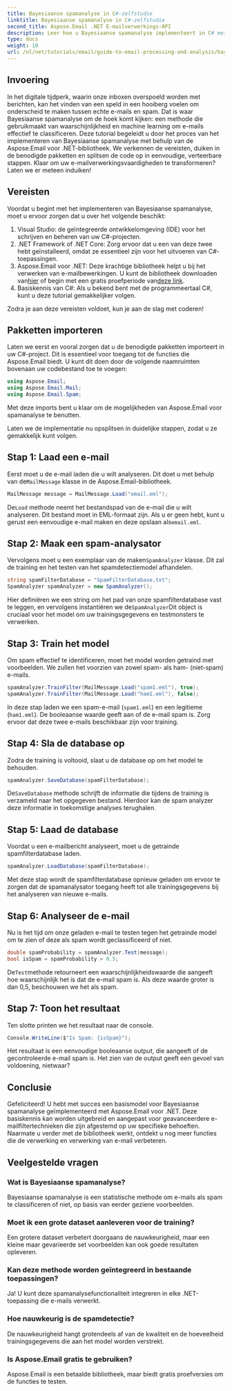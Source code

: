 ```yaml
---
title: Bayesiaanse spamanalyse in C#-zelfstudie
linktitle: Bayesiaanse spamanalyse in C#-zelfstudie
second_title: Aspose.Email .NET E-mailverwerkings-API
description: Leer hoe u Bayesiaanse spamanalyse implementeert in C# met Aspose.Email. Stapsgewijze tutorial met code-inzichten voor effectieve e-mailfiltering.
type: docs
weight: 10
url: /nl/net/tutorials/email/guide-to-email-processing-and-analysis/bayesian-spam-analysis-in-csharp/
---
```

## Invoering

In het digitale tijdperk, waarin onze inboxen overspoeld worden met berichten, kan het vinden van een speld in een hooiberg voelen om onderscheid te maken tussen echte e-mails en spam. Dat is waar Bayesiaanse spamanalyse om de hoek komt kijken: een methode die gebruikmaakt van waarschijnlijkheid en machine learning om e-mails effectief te classificeren. Deze tutorial begeleidt u door het proces van het implementeren van Bayesiaanse spamanalyse met behulp van de Aspose.Email voor .NET-bibliotheek. We verkennen de vereisten, duiken in de benodigde pakketten en splitsen de code op in eenvoudige, verteerbare stappen. Klaar om uw e-mailverwerkingsvaardigheden te transformeren? Laten we er meteen induiken!

## Vereisten

Voordat u begint met het implementeren van Bayesiaanse spamanalyse, moet u ervoor zorgen dat u over het volgende beschikt:

1. Visual Studio: de geïntegreerde ontwikkelomgeving (IDE) voor het schrijven en beheren van uw C#-projecten.
2. .NET Framework of .NET Core: Zorg ervoor dat u een van deze twee hebt geïnstalleerd, omdat ze essentieel zijn voor het uitvoeren van C#-toepassingen.
3.  Aspose.Email voor .NET: Deze krachtige bibliotheek helpt u bij het verwerken van e-mailbewerkingen. U kunt de bibliotheek downloaden van[hier](https://releases.aspose.com/email/net/) of begin met een gratis proefperiode van[deze link](https://releases.aspose.com/).
4. Basiskennis van C#: Als u bekend bent met de programmeertaal C#, kunt u deze tutorial gemakkelijker volgen.

Zodra je aan deze vereisten voldoet, kun je aan de slag met coderen!

## Pakketten importeren

Laten we eerst en vooral zorgen dat u de benodigde pakketten importeert in uw C#-project. Dit is essentieel voor toegang tot de functies die Aspose.Email biedt. U kunt dit doen door de volgende naamruimten bovenaan uw codebestand toe te voegen:

```csharp
using Aspose.Email;
using Aspose.Email.Mail;
using Aspose.Email.Spam;
```

Met deze imports bent u klaar om de mogelijkheden van Aspose.Email voor spamanalyse te benutten.

Laten we de implementatie nu opsplitsen in duidelijke stappen, zodat u ze gemakkelijk kunt volgen.

## Stap 1: Laad een e-mail

 Eerst moet u de e-mail laden die u wilt analyseren. Dit doet u met behulp van de`MailMessage` klasse in de Aspose.Email-bibliotheek. 

```csharp
MailMessage message = MailMessage.Load("email.eml");
```

 De`Load` methode neemt het bestandspad van de e-mail die u wilt analyseren. Dit bestand moet in EML-formaat zijn. Als u er geen hebt, kunt u gerust een eenvoudige e-mail maken en deze opslaan als`email.eml`.

## Stap 2: Maak een spam-analysator

 Vervolgens moet u een exemplaar van de maken`SpamAnalyzer` klasse. Dit zal de training en het testen van het spamdetectiemodel afhandelen.

```csharp
string spamFilterDatabase = "SpamFilterDatabase.txt";
SpamAnalyzer spamAnalyzer = new SpamAnalyzer();
```

 Hier definiëren we een string om het pad van onze spamfilterdatabase vast te leggen, en vervolgens instantiëren we de`SpamAnalyzer`Dit object is cruciaal voor het model om uw trainingsgegevens en testmonsters te verwerken.

## Stap 3: Train het model

Om spam effectief te identificeren, moet het model worden getraind met voorbeelden. We zullen het voorzien van zowel spam- als ham- (niet-spam) e-mails.

```csharp
spamAnalyzer.TrainFilter(MailMessage.Load("spam1.eml"), true);
spamAnalyzer.TrainFilter(MailMessage.Load("ham1.eml"), false);
```

In deze stap laden we een spam-e-mail (`spam1.eml`) en een legitieme (`ham1.eml`). De booleaanse waarde geeft aan of de e-mail spam is. Zorg ervoor dat deze twee e-mails beschikbaar zijn voor training.

## Stap 4: Sla de database op

Zodra de training is voltooid, slaat u de database op om het model te behouden.

```csharp
spamAnalyzer.SaveDatabase(spamFilterDatabase);
```

 De`SaveDatabase` methode schrijft de informatie die tijdens de training is verzameld naar het opgegeven bestand. Hierdoor kan de spam analyzer deze informatie in toekomstige analyses terughalen.

## Stap 5: Laad de database

Voordat u een e-mailbericht analyseert, moet u de getrainde spamfilterdatabase laden.

```csharp
spamAnalyzer.LoadDatabase(spamFilterDatabase);
```

Met deze stap wordt de spamfilterdatabase opnieuw geladen om ervoor te zorgen dat de spamanalysator toegang heeft tot alle trainingsgegevens bij het analyseren van nieuwe e-mails.

## Stap 6: Analyseer de e-mail

Nu is het tijd om onze geladen e-mail te testen tegen het getrainde model om te zien of deze als spam wordt geclassificeerd of niet. 

```csharp
double spamProbability = spamAnalyzer.Test(message);
bool isSpam = spamProbability > 0.5;
```

 De`Test`methode retourneert een waarschijnlijkheidswaarde die aangeeft hoe waarschijnlijk het is dat de e-mail spam is. Als deze waarde groter is dan 0,5, beschouwen we het als spam.

## Stap 7: Toon het resultaat

Ten slotte printen we het resultaat naar de console.

```csharp
Console.WriteLine($"Is Spam: {isSpam}");
```

Het resultaat is een eenvoudige booleaanse output, die aangeeft of de gecontroleerde e-mail spam is. Het zien van de output geeft een gevoel van voldoening, nietwaar?

## Conclusie

Gefeliciteerd! U hebt met succes een basismodel voor Bayesiaanse spamanalyse geïmplementeerd met Aspose.Email voor .NET. Deze basiskennis kan worden uitgebreid en aangepast voor geavanceerdere e-mailfiltertechnieken die zijn afgestemd op uw specifieke behoeften. Naarmate u verder met de bibliotheek werkt, ontdekt u nog meer functies die de verwerking en verwerking van e-mail verbeteren.

## Veelgestelde vragen 

### Wat is Bayesiaanse spamanalyse?
Bayesiaanse spamanalyse is een statistische methode om e-mails als spam te classificeren of niet, op basis van eerder geziene voorbeelden.

### Moet ik een grote dataset aanleveren voor de training?
Een grotere dataset verbetert doorgaans de nauwkeurigheid, maar een kleine maar gevarieerde set voorbeelden kan ook goede resultaten opleveren.

### Kan deze methode worden geïntegreerd in bestaande toepassingen?
Ja! U kunt deze spamanalysefunctionaliteit integreren in elke .NET-toepassing die e-mails verwerkt.

### Hoe nauwkeurig is de spamdetectie?
De nauwkeurigheid hangt grotendeels af van de kwaliteit en de hoeveelheid trainingsgegevens die aan het model worden verstrekt.

### Is Aspose.Email gratis te gebruiken?
Aspose.Email is een betaalde bibliotheek, maar biedt gratis proefversies om de functies te testen.
